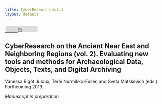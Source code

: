 ```yaml
---
title: CyberResearch vol.1
layout: default
---
```

<div class="social">
  <span class="twitter">
  <!--<a href="https://twitter.com/share?ref_src=twsrc%5Etfw" class="twitter-share-button" data-show-count="false">Tweet</a><script async src="https://platform.twitter.com/widgets.js" charset="utf-8"></script>-->
    <a href="http://twitter.com/share" class="twitter-share-button" data-url="https://vbigot-juloux.github.io/ane-research-humanities/docs/CyberResearch-vol2">Tweet</a>
		<script>!function(d,s,id){var js,fjs=d.getElementsByTagName(s)[0],p=/^http:/.test(d.location)?'http':'https';if(!d.getElementById(id)){js=d.createElement(s);js.id=id;js.src=p+'://platform.twitter.com/widgets.js';fjs.parentNode.insertBefore(js,fjs);}}(document, 'script', 'twitter-wjs');</script>
  </span>
  <span class="Facebook">
<iframe src="https://www.facebook.com/plugins/like.php?href=https://vbigot-juloux.github.io/ane-research-humanities/docs/CyberResearch-vol2&amp;show_faces=false&amp;layout=button_count" scrolling="no" frameborder="0" style="height: 20px; width: 100px; margin-left: -40px" allowTransparency="true"></iframe>
</span>
 </div>
 
<h2> CyberResearch on the Ancient Near East and Neighboring Regions (vol. 2). Evaluating new tools and methods for Archaeological Data, Objects, Texts, and Digital Archiving</h2>
Vanessa Bigot Juloux, Terhi Nurmikko-Fuller, and Sveta Matskevich (eds.). Forthcoming 2019.<br />


<p style="padding-bottom: 300px"><em>Manuscript in preparation</em></p>
